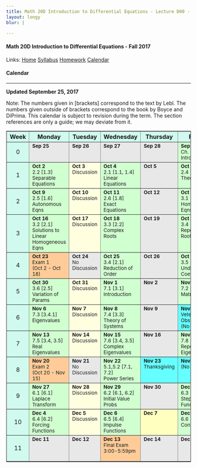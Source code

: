 ```yaml
---
title: Math 20D Introduction to Differential Equations - Lecture D00 - Fall 2017
layout: longy
blur: |

---  
```

#### Math 20D Introduction to Differential Equations - Fall 2017  
  Links: [Home][math20dHome]    [Syllabus][math20dSyl]    [Homework][math20dHW]    [Calendar][math20dCal]
    
   [math20dHome]:http://thanghuynh.org/teaching/math20d_f17.html
   [math20dSyl]:http://thanghuynh.org/teaching/math20d_f17_syllabus.html  
   [math20dHW]:http://thanghuynh.org/teaching/math20d_f17_hw.html  
   [math20dCal]:http://thanghuynh.org/teaching/math20d_f17_cal.html  

#### Calendar    
---  


**Updated September 25, 2017**

Note: The numbers given in [brackets] correspond to the text by Lebl. The numbers given outside of brackets correspond to the book by Boyce and DiPrima. This calendar is subject to revision during the term. The section references are only a guide; we may deviate from it.  

<center>           
<table bgcolor="#D0FAEE" cellpadding="5" cellspacing="0" border="1">
<tbody>
<tr>
    <th width="10%">Week</th>
    <th width="18%">Monday</th>
    <th width="18%">Tuesday</th>
    <th width="18%">Wednesday</th>
    <th width="18%">Thursday</th>
    <th width="18%">Friday</th>
</tr>

<tr>
    <td align="center">0<br></td>
    <td valign="top" bgcolor="#E8E8E8"><b><small>Sep 25</small></b>
        <div align="left"><small></small></div></td>
    <td valign="top" bgcolor="#E8E8E8"><b><small>Sep 26</small></b>
		<div align="left"><small></small></div></td>
    <td valign="top" bgcolor="#E8E8E8"><b><small>Sep 27</small></b>
        <div align="left"><small></small></div></td>
	<td valign="top" bgcolor="#E8E8E8"><b><small>Sep 28</small></b>
		<div align="left"><small></small></div></td>
    <td valign="top" bgcolor="#d0ffd0"><b><small>Sep 29</small></b>
        <div align="left"><small>Ch. 1 [Ch. 0]<br>Introduction</small></div></td>
</tr>

<tr>
    <td align="center">1<br></td>
    <td valign="top" bgcolor="#d0ffd0"><b><small>Oct 2</small></b>
        <div align="left"><small>2.2 [1.3]<br>Separable Equations</small></div></td>
    <td valign="top" bgcolor="#ffffe0"><b><small>Oct 3</small></b>
		<div align="left"><small>Discussion</small></div></td>
    <td valign="top" bgcolor="#d0ffd0"><b><small>Oct 4</small></b>
        <div align="left"><small>2.1 [1.1, 1.4]<br>Linear Equations</small></td>
	<td valign="top" bgcolor="#E8E8E8"><b><small>Oct 5</small></b>
		<div align="left"><small></small></div></td>
    <td valign="top" bgcolor="#d0ffd0"><b><small>Oct 6</small></b>
        <div align="left"><small>2.4 [1.2]<br>Theory of DEs</small></div></td>
</tr>

<tr>
    <td align="center">2<br></td>
    <td valign="top" bgcolor="#d0ffd0"><b><small>Oct 9</small></b>
        <div align="left"><small>2.5 [1.6]<br>Autonomous Eqns</small></div></td>
    <td valign="top" bgcolor="#ffffe0"><b><small>Oct 10</small></b>
		<div align="left"><small>Discussion</small></div></td>
    <td valign="top" bgcolor="#d0ffd0"><b><small>Oct 11</small></b>
        <div align="left"><small>2.6 [1.8]<br>Exact Equations</small></div></td>
	<td valign="top" bgcolor="#E8E8E8"><b><small>Oct 12</small></b>
		<div align="left"><small></small></div></td>
    <td valign="top" bgcolor="#d0ffd0"><b><small>Oct 13</small></b>
        <div align="left"><small>3.1 [2.1,2.2]<br>Homogeneous Eqns</small></div></td>
</tr>

<tr>
    <td align="center">3<br></td>
    <td valign="top" bgcolor="#d0ffd0"><b><small>Oct 16</small></b>
        <div align="left"><small>3.2 [2.1]<br>Solutions to Linear<br>Homogeneous Eqns</small></div></td>
    <td valign="top" bgcolor="#ffffe0"><b><small>Oct 17</small></b>
		<div align="left"><small>Discussion</small></div></td>
    <td valign="top" bgcolor="#d0ffd0"><b><small>Oct 18</small></b>
        <div align="left"><small>3.3 [2.2]<br>Complex Roots</small></div></td>
	<td valign="top" bgcolor="#E8E8E8"><b><small>Oct 19</small></b>
		<div align="left"><small></small></div></td>
    <td valign="top" bgcolor="#d0ffd0"><b><small>Oct 20</small></b>
        <div align="left"><small>3.4 [2.2]<br>Repeated Roots</small></div></td>
</tr>

<tr>
    <td align="center">4<br></td>
    <td valign="top" bgcolor="#FFCC99"><b><small>Oct 23</small></b>
        <div align="left"><small>Exam 1<br>(Oct 2 - Oct 18)</small></div></td>
	<td valign="top" bgcolor="#E8E8E8"><b><small>Oct 24</small></b>
		<div align="left"><small>No Discussion</small></div></td>
    <td valign="top" bgcolor="#d0ffd0"><b><small>Oct 25</small></b>
        <div align="left"><small>3.4 [2.1]<br>Reduction of Order</small></div></td>
	<td valign="top" bgcolor="#E8E8E8"><b><small>Oct 26</small></b>
		<div align="left"><small></small></div></td>
    <td valign="top" bgcolor="#d0ffd0"><b><small>Oct 27</small></b>
		<div align="left"><small>3.5 [2.5]<br>Undetermined Coeffs</small></div></td>
</tr>

<tr>
    <td align="center">5<br></td>
    <td valign="top" bgcolor="#d0ffd0"><b><small>Oct 30</small></b>
        <div align="left"><small>3.6 [2.5]<br>Variation of Params</small></div></td>
    <td valign="top" bgcolor="#ffffe0"><b><small>Oct 31</small></b>
		<div align="left"><small>Discussion</small></div></td>
    <td valign="top" bgcolor="#d0ffd0"><b><small>Nov 1</small></b>
        <div align="left"><small>7.1 [3.1]<br>Introduction</small></div></td>
	<td valign="top" bgcolor="#E8E8E8"><b><small>Nov 2</small></b>
		<div align="left"><small></small></div></td>
    <td valign="top" bgcolor="#d0ffd0"><b><small>Nov 3</small></b>
        <div align="left"><small>7.2 [3.2]<br>Matrix Review</small></div></td>
</tr>

<tr>
    <td align="center">6<br></td>
    <td valign="top" bgcolor="#d0ffd0"><b><small>Nov 6</small></b>
        <div align="left"><small>7.3 [3.4.1]<br>Eigenvalues</small></div></td>
    <td valign="top" bgcolor="#ffffe0"><b><small>Nov 7</small></b>
		<div align="left"><small>Discussion</small></div></td>
    <td valign="top" bgcolor="#d0ffd0"><b><small>Nov 8</small></b>
        <div align="left"><small>7.4 [3.3]<br>Theory of Systems</small></div></td>
	<td valign="top" bgcolor="#E8E8E8"><b><small>Nov 9</small></b>
		<div align="left"><small></small></div></td>
    <td valign="top" bgcolor="#66ffff"><b><small>Nov 10</small></b>
		<div align="left"><small>Veterans Day Obs.<br>(No classes)</small></div></td>
</tr>

<tr>
    <td align="center">7<br></td>
    <td valign="top" bgcolor="#d0ffd0"><b><small>Nov 13</small></b>
        <div align="left"><small>7.5 [3.4, 3.5]<br>Real Eigenvalues<br></small></div></td>
    <td valign="top" bgcolor="#ffffe0"><b><small>Nov 14</small></b>
		<div align="left"><small>Discussion</small></div></td>
    <td valign="top" bgcolor="#d0ffd0"><b><small>Nov 15</small></b>
		<div align="left"><small>7.6 [3.4, 3.5]<br>Complex Eigenvalues</small></div></td>
	<td valign="top" bgcolor="#E8E8E8"><b><small>Nov 16</small></b>
		<div align="left"><small></small></div></td>
    <td valign="top" bgcolor="#d0ffd0"><b><small>Nov 17</small></b>
		<div align="left"><small>7.8 [3.7]<br>Repeat Eigenvalues</small></div></td>
</tr>

<tr>
    <td align="center">8<br></td>
    <td valign="top" bgcolor="#FFCC99"><b><small>Nov 20</small></b>
        <div align="left"><small>Exam 2<br>(Oct 20 - Nov 15)</small></div></td>
    <td valign="top" bgcolor="#E8E8E8"><b><small>Nov 21</small></b>
		<div align="left"><small>No Discussion</small></div></td>
    <td valign="top" bgcolor="#d0ffd0"><b><small>Nov 22</small></b>
        <div align="left"><small>5.1,5.2 [7.1, 7.2]<br>Power Series</small></div></td>
	<td valign="top" bgcolor="#66ffff"><b><small>Nov 23</small></b>
		<div align="left"><small>Thanksgiving</small></div></td>
    <td valign="top" bgcolor="#66ffff"><b><small>Nov 24</small></b>
		<div align="left"><small>(No classes)</small></div></td>
</tr>

<tr>
    <td align="center">9<br></td>
    <td valign="top" bgcolor="#d0ffd0"><b><small>Nov 27</small></b>
		<div align="left"><small>6.1 [6.1]<br>Laplace Transform</small></div></td>
    <td valign="top" bgcolor="#ffffe0"><b><small>Nov 28</small></b>
		<div align="left"><small>Discussion</small></div></td>
    <td valign="top" bgcolor="#d0ffd0"><b><small>Nov 29</small></b>
        <div align="left"><small>6.2 [6.1, 6.2]<br>Initial Value Probs</small></div></td>
	<td valign="top" bgcolor="#E8E8E8"><b><small>Nov 30</small></b>
        <div align="left"><small></small></div></td>
    <td valign="top" bgcolor="#d0ffd0"><b><small>Dec 1</small></b>
        <div align="left"><small>6.3 [6.2]<br>Step Functions</small></div></td>
</tr>

<tr>
    <td align="center">10</td>
    <td valign="top" bgcolor="#d0ffd0"><small><b>Dec 4</b></small>
        <div align="left"><small>6.4 [6.2]<br>Forcing Functions</small></div></td>
    <td valign="top" bgcolor="#ffffe0"><b><small>Dec 5</small></b>
		<div align="left"><small>Discussion</small></div></td>
    <td valign="top" bgcolor="#d0ffd0"><b><small>Dec 6</small></b>
        <div align="left"><small>6.5 [6.4]<br>Impulse Functions</small></div></td>
	<td valign="top" bgcolor="#ffffc0"><b><small>Dec 7</small></b>
		<div align="left"><small></small></div></td>
    <td valign="top" bgcolor="#d0ffd0"><b><small>Dec 8</small></b>
        <div align="left"><small>6.6 [6.3]<br>Convolution</small></div></td>
</tr>

<tr>
    <td align="center">11</td>
    <td valign="top" bgcolor="#E8E8E8"><b><small>Dec 11</small></b></td>
    <td valign="top" bgcolor="#E8E8E8"><b><small>Dec 12</small></b></td>
    <td valign="top" bgcolor="#FFCC99"><b><small>Dec 13</small></b>
       <div align="left"><small>Final Exam<br>3:00-5:59pm<br>&nbsp;</small></div></td>
    <td valign="top" bgcolor="#E8E8E8"><b><small>Dec 14</small></b></td>
    <td valign="top" bgcolor="#E8E8E8"><b><small>Dec 15</small></b></td>
</tr>  





